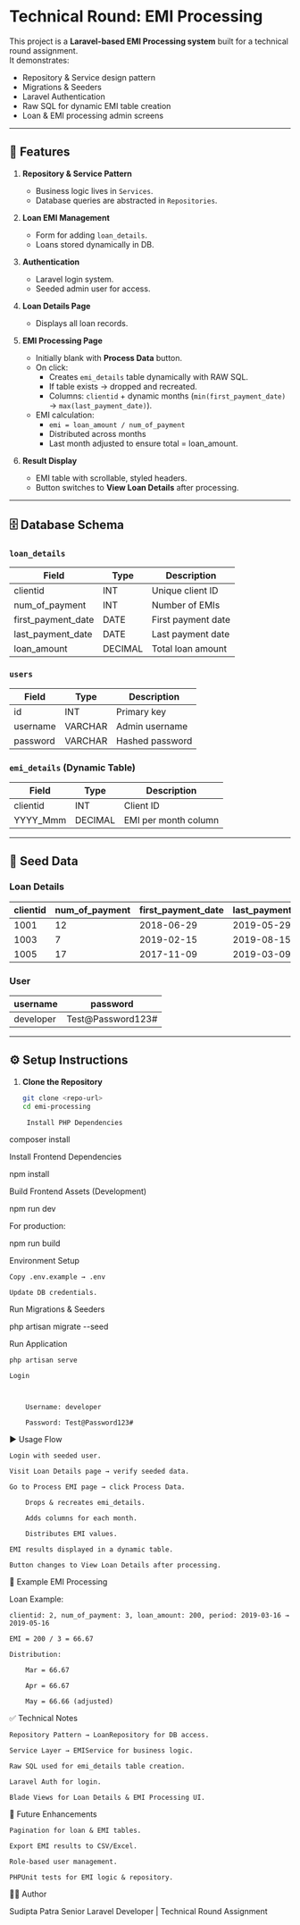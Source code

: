 # Technical Round: EMI Processing

This project is a **Laravel-based EMI Processing system** built for a technical round assignment.  
It demonstrates:  
- Repository & Service design pattern  
- Migrations & Seeders  
- Laravel Authentication  
- Raw SQL for dynamic EMI table creation  
- Loan & EMI processing admin screens  

---

## 📌 Features
1. **Repository & Service Pattern**
   - Business logic lives in `Services`.
   - Database queries are abstracted in `Repositories`.

2. **Loan EMI Management**
   - Form for adding `loan_details`.
   - Loans stored dynamically in DB.

3. **Authentication**
   - Laravel login system.
   - Seeded admin user for access.

4. **Loan Details Page**
   - Displays all loan records.

5. **EMI Processing Page**
   - Initially blank with **Process Data** button.
   - On click:
     - Creates `emi_details` table dynamically with RAW SQL.
     - If table exists → dropped and recreated.
     - Columns: `clientid` + dynamic months (`min(first_payment_date)` → `max(last_payment_date)`).
   - EMI calculation:
     - `emi = loan_amount / num_of_payment`
     - Distributed across months
     - Last month adjusted to ensure total = loan_amount.

6. **Result Display**
   - EMI table with scrollable, styled headers.
   - Button switches to **View Loan Details** after processing.



---

## 🗄️ Database Schema

### `loan_details`
| Field              | Type    | Description                      |
|--------------------|---------|----------------------------------|
| clientid           | INT     | Unique client ID                 |
| num_of_payment     | INT     | Number of EMIs                   |
| first_payment_date | DATE    | First payment date               |
| last_payment_date  | DATE    | Last payment date                |
| loan_amount        | DECIMAL | Total loan amount                |

### `users`
| Field     | Type    | Description       |
|-----------|---------|-------------------|
| id        | INT     | Primary key       |
| username  | VARCHAR | Admin username    |
| password  | VARCHAR | Hashed password   |

### `emi_details` (Dynamic Table)
| Field     | Type    | Description           |
|-----------|---------|-----------------------|
| clientid  | INT     | Client ID             |
| YYYY_Mmm  | DECIMAL | EMI per month column  |

---

## 🔑 Seed Data

### Loan Details
| clientid | num_of_payment | first_payment_date | last_payment_date | loan_amount |
|----------|----------------|--------------------|------------------|-------------|
| 1001     | 12             | 2018-06-29         | 2019-05-29       | 1550.00     |
| 1003     | 7              | 2019-02-15         | 2019-08-15       | 6851.94     |
| 1005     | 17             | 2017-11-09         | 2019-03-09       | 1800.01     |

### User
| username  | password           |
|-----------|--------------------|
| developer | Test@Password123#  |

---

## ⚙️ Setup Instructions

1. **Clone the Repository**
   ```bash
   git clone <repo-url>
   cd emi-processing

    Install PHP Dependencies

composer install

Install Frontend Dependencies

npm install

Build Frontend Assets (Development)

npm run dev

For production:

npm run build

Environment Setup

    Copy .env.example → .env

    Update DB credentials.

Run Migrations & Seeders

php artisan migrate --seed

Run Application

    php artisan serve

    Login

       

        Username: developer

        Password: Test@Password123#

▶️ Usage Flow

    Login with seeded user.

    Visit Loan Details page → verify seeded data.

    Go to Process EMI page → click Process Data.

        Drops & recreates emi_details.

        Adds columns for each month.

        Distributes EMI values.

    EMI results displayed in a dynamic table.

    Button changes to View Loan Details after processing.

🧪 Example EMI Processing

Loan Example:

    clientid: 2, num_of_payment: 3, loan_amount: 200, period: 2019-03-16 → 2019-05-16

    EMI = 200 / 3 = 66.67

    Distribution:

        Mar = 66.67

        Apr = 66.67

        May = 66.66 (adjusted)

✅ Technical Notes

    Repository Pattern → LoanRepository for DB access.

    Service Layer → EMIService for business logic.

    Raw SQL used for emi_details table creation.

    Laravel Auth for login.

    Blade Views for Loan Details & EMI Processing UI.

📖 Future Enhancements

    Pagination for loan & EMI tables.

    Export EMI results to CSV/Excel.

    Role-based user management.

    PHPUnit tests for EMI logic & repository.

👨‍💻 Author

Sudipta Patra
Senior Laravel Developer | Technical Round Assignment
